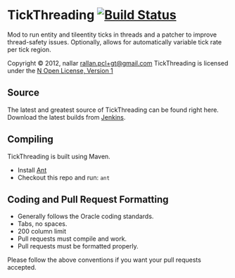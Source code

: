 TickThreading [![Build Status](http://nallar.me/buildservice/job/TickThreading/badge/icon)](http://nallar.me/buildservice/job/TickThreading/)
==========
Mod to run entity and tileentity ticks in threads and a patcher to improve thread-safety issues.
Optionally, allows for automatically variable tick rate per tick region.

Copyright &copy; 2012, nallar <rallan.pcl+gt@gmail.com>
TickThreading is licensed under the [N Open License, Version 1][License]

Source
------
The latest and greatest source of TickThreading can be found right here.  
Download the latest builds from [Jenkins].  

Compiling
---------
TickThreading is built using Maven.

* Install [Ant](http://ant.apache.org/)
* Checkout this repo and run: `ant`

Coding and Pull Request Formatting
----------------------------------
* Generally follows the Oracle coding standards.
* Tabs, no spaces.
* 200 column limit
* Pull requests must compile and work.
* Pull requests must be formatted properly.

Please follow the above conventions if you want your pull requests accepted.

[License]: http://nallar.me/licenses/n-open-license-v1.txt
[Jenkins]: http://nallar.me/buildservice
